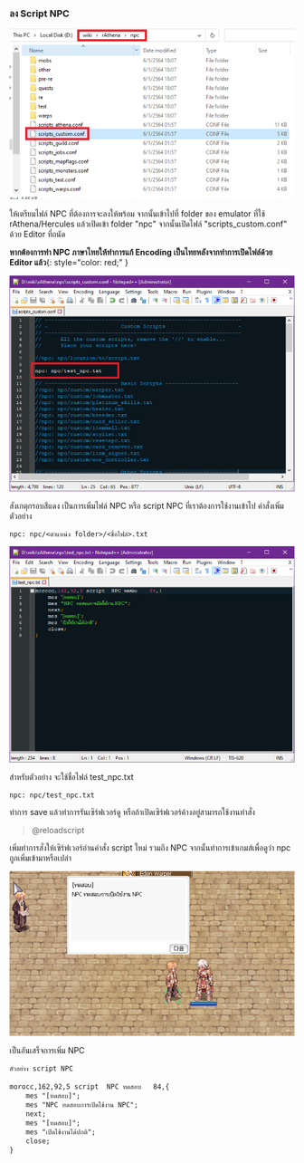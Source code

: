 ### ลง Script NPC

![](../assets/images/img/14/01.PNG)

ให้เตรียมไฟล์ NPC ที่ต้องการจะลงให้พร้อม จากนั้นเข้าไปที่ folder ของ emulator ที่ใช้ rAthena/Hercules
แล้วเปิดเข้า folder "npc" จากนั้นเปิดไฟล์ "scripts_custom.conf" ด้วย Editor ที่ถนัด

**หากต้องการทำ NPC ภาษาไทยให้ทำการแก้ Encoding เป็นไทยหลังจากทำการเปิดไฟล์ด้วย Editor แล้ว**{: style="color: red;" }

![](../assets/images/img/14/02.PNG)

สังเกตุกรอบสีแดง เป็นการเพิ่มไฟล์ NPC หรือ script NPC ที่เราต้องการใช้งานเข้าไป คำสั่งเพิ่มตัวอย่าง

```text
npc: npc/<ตำแหน่ง folder>/<ชื่อไฟล์>.txt
```

![](../assets/images/img/14/03.PNG)

สำหรับตัวอย่าง จะใช้ชื่อไฟล์ test_npc.txt
```text
npc: npc/test_npc.txt
```

ทำการ save แล้วทำการรันเซิร์ฟเวอร์ดู หรือถ้าเปิดเซิร์ฟเวอร์ค้างอยู่สามารถใช้งานทำสั่ง

> @reloadscript

เพิ่มทำการสั่งให้เซิร์ฟเวอร์อ่านคำสั่ง script ใหม่ รวมถึง NPC จากนั้นทำการเข้าเกมส์เพื่อดูว่า npc ถูกเพิ่มเข้ามาหรือเปล่า

![](../assets/images/img/14/04.PNG)

เป็นอันเสร็จการเพิ่ม NPC

```text
ตัวอย่าง script NPC

morocc,162,92,5	script	NPC ทดสอบ	84,{
	mes "[ทดสอบ]";
	mes "NPC ทดสอบการเปิดใช้งาน NPC";
	next;
	mes "[ทดสอบ]";
	mes "เปิดใช้งานได้ปกติ";
	close;
}
```